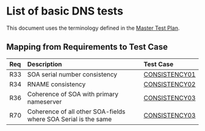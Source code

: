 # List of basic DNS tests

This document uses the terminology defined in the [Master Test Plan](../Master%20Test%20Plan.md).

## Mapping from Requirements to Test Case

|Req| Description                                                  | Test Case                       |
|:--|:-------------------------------------------------------------|:--------------------------------|
|R33|SOA serial number consistency                                 |[CONSISTENCY01](consistency01.md)|
|R34|RNAME consistency                                             |[CONSISTENCY02](consistency02.md)|
|R36|Coherence of SOA with primary nameserver                      |[CONSISTENCY03](consistency03.md)|
|R70|Coherence of all other SOA-fields where SOA Serial is the same|[CONSISTENCY03](consistency03.md)|
